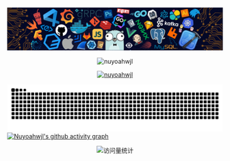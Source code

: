 <!--
 [![Typing SVG](https://readme-typing-svg.herokuapp.com?color=000000FF&center=true&vCenter=true&width=600&lines=Hi+there+👋,+I+am+Jiale+Wang.;+Welcome+to+My+Profile!;Always+learning+new+things.+;)](https://git.io/typing-svg)
 -->


 <!--
 <div align="center">
	<br>
	<img src="https://raw.githubusercontent.com/Aniket965/Aniket965/master/pacman.svg?sanitize=true" width="200" height="200">
</div>
-->
<!--
<p align="center"><img src="https://i.imgur.com/A6bWGFl.gif"/></p>
-->

![ ](header_.png)

<!--
## **👋 Hi, there:**
- [x] **🌱 I’m currently studying CS at HUST.**
- [x] **😆 Record the learning process of a novice from zero to one.**
- [x] **💥 I look forward to getting acquainted with more people.**
- [x] **📌 Wechat: ww000000001_**
-->

<!--
## **😍 Top languages:**

![Top Langs](https://github-readme-stats.vercel.app/api/top-langs/?username=Nuyoahwjl&theme=github-compact&hide_progress=true&langs_count=6&hide=TeX)
-->


<!--
## **💻 I'm using:**
#### [![I mostly use](https://skillicons.dev/icons?i=c,cpp,java,py,md,html,vscode,pycharm,clion,androidstudio,github,stackoverflow,instagram,twitter,)](https://skillicons.dev)
-->



<p align="center"><img src="https://streak-stats.demolab.com?user=nuyoahwjl&theme=shadow-green&hide_border=true" alt="nuyoahwjl" /></p>

<!--
<p align="center"><img src="https://github-readme-streak-stats.herokuapp.com/?user=nuyoahwjl&" alt="nuyoahwjl" /></p>
-->

<p align="center"> <a href="https://github.com/ryo-ma/github-profile-trophy"><img src="https://github-profile-trophy.vercel.app/?username=nuyoahwjl&&row=1&column=6&margin-w=5&margin-h=5&no-bg=true&no-frame=true&title=Stars,Followers,MultiLanguage,Commits,PullRequest,Repositories" alt="nuyoahwjl" /></a> </p>


<!--
## **📈 GitHub Activity Graph:**
-->
 ![Nuyoahwjl's github activity graph](https://raw.githubusercontent.com/Nuyoahwjl/Nuyoahwjl/output/github-contribution-grid-snake.svg)
 [![Nuyoahwjl's github activity graph](https://github-readme-activity-graph.vercel.app/graph?username=Nuyoahwjl&theme=github-compact	)](https://github.com/ashutosh00710/github-readme-activity-graph)



<!--
<p align="center"><img src="https://github-readme-stats.vercel.app/api?username=nuyoahwjl&show_icons=true&locale=en" alt="nuyoahwjl" /></p>
-->




<div align="center">
  <!-- visitor statistics logo 访客数统计徽标 -->
  <img src="https://komarev.com/ghpvc/?username=nuyoahwjl&label=Visitors&color=0e75b6&style=flat" alt="访问量统计" />
</div>





